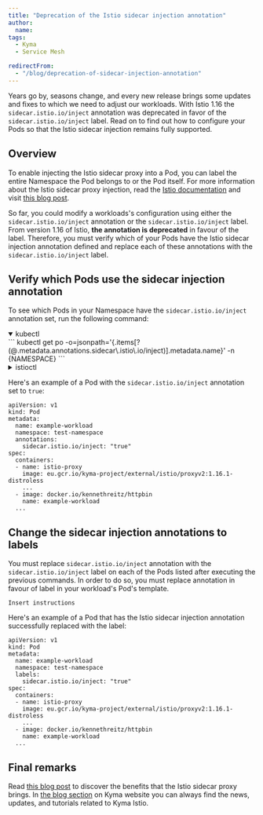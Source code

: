 ```yaml
---
title: "Deprecation of the Istio sidecar injection annotation"
author:
  name: 
tags:
  - Kyma
  - Service Mesh

redirectFrom:
  - "/blog/deprecation-of-sidecar-injection-annotation"
---
```

Years go by, seasons change, and every new release brings some updates and fixes to which we need to adjust our workloads. With Istio 1.16 the `sidecar.istio.io/inject` annotation was deprecated in favor of the `sidecar.istio.io/inject` label. Read on to find out how to configure your Pods so that the Istio sidecar injection remains fully supported.

## Overview
To enable injecting the Istio sidecar proxy into a Pod, you can label the entire Namespace the Pod belongs to or the Pod itself. For more information about the Istio sidecar proxy injection, read the [Istio documentation](https://istio.io/latest/docs/setup/additional-setup/sidecar-injection/) and visit [this blog post](https://kyma-project.io/docs/kyma/main/04-operation-guides/operations/smsh-01-istio-enable-sidecar-injection/).

So far, you could modify a workloads's configuration using either the `sidecar.istio.io/inject` annotation or the `sidecar.istio.io/inject` label. From version 1.16 of Istio, **the annotation is deprecated** in favour of the label. Therefore, you must verify which of your Pods have the Istio sidecar injection annotation defined and replace each of these annotations with the `sidecar.istio.io/inject` label.

## Verify which Pods use the sidecar injection annotation

To see which Pods in your Namespace have the `sidecar.istio.io/inject` annotation set, run the following command:

<div tabs name="kubectl-and-istioctl-commands">
  <details open>
    <summary label="kubectl">
    kubectl
    </summary>
```
kubectl get po -o=jsonpath='{.items[?(@.metadata.annotations.sidecar\.istio\.io/inject)].metadata.name}' -n {NAMESPACE}
```
  </details>
  <details>
    <summary label="istioctl">
    istioctl
    </summary>

```
istioctl analyze -n {NAMESPACE}
```
  </details>
</div>

Here's an example of a Pod with the `sidecar.istio.io/inject` annotation set to `true`:
```
apiVersion: v1
kind: Pod
metadata:
  name: example-workload
  namespace: test-namespace
  annotations:
    sidecar.istio.io/inject: "true"
spec:
  containers:
  - name: istio-proxy
    image: eu.gcr.io/kyma-project/external/istio/proxyv2:1.16.1-distroless
    ...
  - image: docker.io/kennethreitz/httpbin
    name: example-workload
  ...
```

## Change the sidecar injection annotations to labels

You must replace `sidecar.istio.io/inject` annotation with the `sidecar.istio.io/inject` label on each of the Pods listed after executing the previous commands. In order to do so, you must replace annotation in favour of label in your workload's Pod's template.

```
Insert instructions
```

Here's an example of a Pod that has the Istio sidecar injection annotation successfully replaced with the label:
```
apiVersion: v1
kind: Pod
metadata:
  name: example-workload
  namespace: test-namespace
  labels:
    sidecar.istio.io/inject: "true"
spec:
  containers:
  - name: istio-proxy
    image: eu.gcr.io/kyma-project/external/istio/proxyv2:1.16.1-distroless
    ...
  - image: docker.io/kennethreitz/httpbin
    name: example-workload
  ...
```

## Final remarks
 Read [this blog post](https://kyma-project.io/docs/kyma/latest/01-overview/main-areas/service-mesh/smsh-03-istio-sidecars-in-kyma) to discover the benefits that the Istio sidecar proxy brings. In [the blog section](https://kyma-project.io/blog/) on Kyma website you can always find the news, updates, and tutorials related to Kyma Istio.